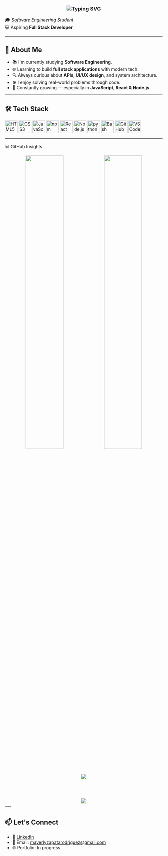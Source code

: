 
<h3 align="center">
  <img src="https://readme-typing-svg.herokuapp.com?font=Fira+Code&size=24&pause=1000&color=F7D745&center=true&vCenter=true&width=435&lines=👋+Hey+there,+I'm+Mayerly+🌻" alt="Typing SVG" color="pink"/>
</h3>



🎓 *Software Engineering Student*  
💻 Aspiring **Full Stack Developer**  


---

## 🧠 About Me

- 📚 I'm currently studying **Software Engineering**.
- 🌐 Learning to build **full stack applications** with modern tech.
- 🔍 Always curious about **APIs, UI/UX design**, and system architecture.
- ⚙️ I enjoy solving real-world problems through code.
- 🌱 Constantly growing — especially in **JavaScript, React & Node.js**.

---

## 🛠️ Tech Stack

<p align="left">
  <img src="https://cdn.jsdelivr.net/gh/devicons/devicon/icons/html5/html5-original.svg" height="40" alt="HTML5"/>
  <img src="https://cdn.jsdelivr.net/gh/devicons/devicon/icons/css3/css3-original.svg" height="40" alt="CSS3"/>
  <img src="https://cdn.jsdelivr.net/gh/devicons/devicon/icons/javascript/javascript-original.svg" height="40" alt="JavaScript"/>
  <img src="https://cdn.jsdelivr.net/gh/devicons/devicon@latest/icons/npm/npm-original-wordmark.svg" height="40" alt="npm"/>
  <img src="https://cdn.jsdelivr.net/gh/devicons/devicon/icons/react/react-original.svg" height="40" alt="React"/>
  <img src="https://cdn.jsdelivr.net/gh/devicons/devicon/icons/nodejs/nodejs-original.svg" height="40" alt="Node.js"/>
  <img src="https://cdn.jsdelivr.net/gh/devicons/devicon@latest/icons/python/python-original.svg" height="40" alt="python"/>
  <img src="https://cdn.jsdelivr.net/gh/devicons/devicon@latest/icons/bash/bash-original.svg" height="40" alt="Bash"/>
  <img src="https://cdn.jsdelivr.net/gh/devicons/devicon/icons/github/github-original.svg" height="40" alt="GitHub"/>
  <img src="https://cdn.jsdelivr.net/gh/devicons/devicon/icons/vscode/vscode-original.svg" height="40" alt="VS Code"/>
</p>

---
📊 GitHub Insights
<div align="center">

<img src="https://github-readme-stats.vercel.app/api?username=MayerlyZ&show_icons=true&theme=tokyonight&bg_color=0d1117&title_color=ff6f61&icon_color=ff6f61&text_color=c9d1d9&hide_border=true" width="49%" />
<img src="https://github-readme-stats.vercel.app/api/top-langs/?username=MayerlyZ&layout=compact&theme=tokyonight&bg_color=0d1117&title_color=ff6f61&text_color=c9d1d9&hide_border=true" width="49%" />

<br><br>

<p align="center">
  <img src="https://github-readme-streak-stats.herokuapp.com/?user=MayerlyZ&theme=dark"/> 
</p>

<br><br>

<img src="https://github-profile-trophy.vercel.app/?username=MayerlyZ&theme=tokyonight&no-frame=true&no-bg=true&margin-w=10" />

</div>
---

## 📫 Let's Connect

- 💼 [LinkedIn](https://www.linkedin.com/in/mayerly-zapata-rodriguez-27160524a/)
- 📧 Email: mayerlyzapatarodriguez@gmail.com
- 🌐 Portfolio: In progress


